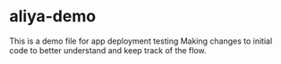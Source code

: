 # aliya-demo
This is a demo file for app deployment testing
Making changes to initial code to better understand and keep track of the flow.
